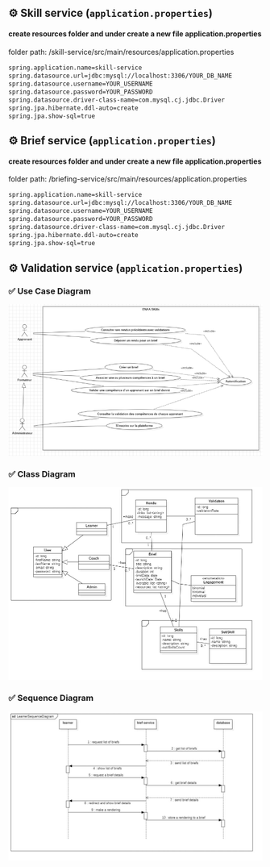 ## ⚙️ Skill service (`application.properties`)
#### create resources folder and under create a new file application.properties
folder path: /skill-service/src/main/resources/application.properties
```properties
spring.application.name=skill-service
spring.datasource.url=jdbc:mysql://localhost:3306/YOUR_DB_NAME
spring.datasource.username=YOUR_USERNAME
spring.datasource.password=YOUR_PASSWORD
spring.datasource.driver-class-name=com.mysql.cj.jdbc.Driver
spring.jpa.hibernate.ddl-auto=create
spring.jpa.show-sql=true
```

## ⚙️ Brief service (`application.properties`)
#### create resources folder and under create a new file application.properties
folder path: /briefing-service/src/main/resources/application.properties
```properties
spring.application.name=skill-service
spring.datasource.url=jdbc:mysql://localhost:3306/YOUR_DB_NAME
spring.datasource.username=YOUR_USERNAME
spring.datasource.password=YOUR_PASSWORD
spring.datasource.driver-class-name=com.mysql.cj.jdbc.Driver
spring.jpa.hibernate.ddl-auto=create
spring.jpa.show-sql=true
```


## ⚙️ Validation service (`application.properties`)


### ✅ Use Case Diagram
![Use case diagram](./uml/useCase.webp)

### ✅ Class Diagram
![Class diagram](./uml/class.jpg)

### ✅ Sequence Diagram
![Sequence diagram](./uml/skills-sequence.jpg)














